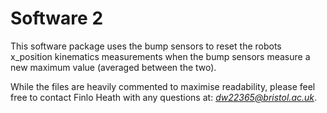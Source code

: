 # Software 2
This software package uses the bump sensors to reset the robots x_position kinematics measurements when the bump sensors measure a new maximum value (averaged between the two). <br>

While the files are heavily commented to maximise readability, please feel free to contact Finlo Heath with any questions at: *dw22365@bristol.ac.uk*.

